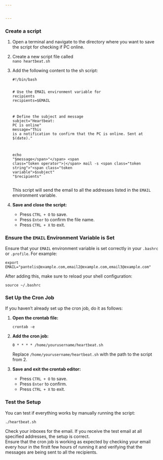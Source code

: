 ```yaml
---


---
```


<h3 id="create-a-script">Create a script</h3>
<ol>
<li>
<p>Open a terminal and navigate to the directory where you want to save the script for checking if PC online.</p>
</li>
<li>
<p>Create a new script file called<br>
<code>nano heartbeat.sh</code></p>
</li>
<li>
<p>Add the following content to the sh script:</p>
<pre class=" language-bash"><code class="prism  language-bash"><span class="token shebang important">#!/bin/bash</span>

<span class="token comment"># Use the EMAIL environment variable for recipients</span>
recipients<span class="token operator">=</span><span class="token variable">$EMAIL</span>

<span class="token comment"># Define the subject and message</span>
subject<span class="token operator">=</span><span class="token string">"Heartbeat: PC is online"</span>
message<span class="token operator">=</span><span class="token string">"This is a notification to confirm that the PC is online. Sent at <span class="token variable"><span class="token variable">$(</span><span class="token function">date</span><span class="token variable">)</span></span>."</span>

<span class="token keyword">echo</span> <span class="token string">"<span class="token variable">$message</span>"</span> <span class="token operator">|</span> mail -s <span class="token string">"<span class="token variable">$subject</span>"</span> <span class="token string">"<span class="token variable">$recipients</span>"</span>
</code></pre>
<p>This script will send the email to all the addresses listed in the <code>EMAIL</code> environment variable.</p>
</li>
<li>
<p><strong>Save and close the script:</strong></p>
<ul>
<li>Press <code>CTRL + O</code> to save.</li>
<li>Press <code>Enter</code> to confirm the file name.</li>
<li>Press <code>CTRL + X</code> to exit.</li>
</ul>
</li>
</ol>
<h3 id="ensure-the-email-environment-variable-is-set"><strong>Ensure the <code>EMAIL</code> Environment Variable is Set</strong></h3>
<p>Ensure that your <code>EMAIL</code> environment variable is set correctly in your <code>.bashrc</code> or <code>.profile</code>. For example:</p>
<pre class=" language-bash"><code class="prism  language-bash"><span class="token function">export</span> EMAIL<span class="token operator">=</span><span class="token string">"pantelis@example.com,email2@example.com,email3@example.com"</span>
</code></pre>
<p>After adding this, make sure to reload your shell configuration:</p>
<pre class=" language-bash"><code class="prism  language-bash"><span class="token function">source</span> ~/.bashrc
</code></pre>
<h3 id="set-up-the-cron-job"><strong>Set Up the Cron Job</strong></h3>
<p>If you haven’t already set up the cron job, do it as follows:</p>
<ol>
<li>
<p><strong>Open the crontab file:</strong></p>
<pre class=" language-bash"><code class="prism  language-bash"><span class="token function">crontab</span> -e
</code></pre>
</li>
<li>
<p><strong>Add the cron job:</strong></p>
<pre class=" language-bash"><code class="prism  language-bash">0 * * * * /home/yourusername/heartbeat.sh
</code></pre>
<p>Replace <code>/home/yourusername/heartbeat.sh</code> with the path to the script from 2.</p>
</li>
<li>
<p><strong>Save and exit the crontab editor:</strong></p>
<ul>
<li>Press <code>CTRL + O</code> to save.</li>
<li>Press <code>Enter</code> to confirm.</li>
<li>Press <code>CTRL + X</code> to exit.</li>
</ul>
</li>
</ol>
<h3 id="test-the-setup"><strong>Test the Setup</strong></h3>
<p>You can test if everything works by manually running the script:</p>
<pre class=" language-bash"><code class="prism  language-bash">./heartbeat.sh
</code></pre>
<p>Check your inboxes for the email. If you receive the test email at all specified addresses, the setup is correct.<br>
Ensure that the cron job is working as expected by checking your email every hour in the firstt few hours of running it and verifying that the messages are being sent to all the recipients.</p>

